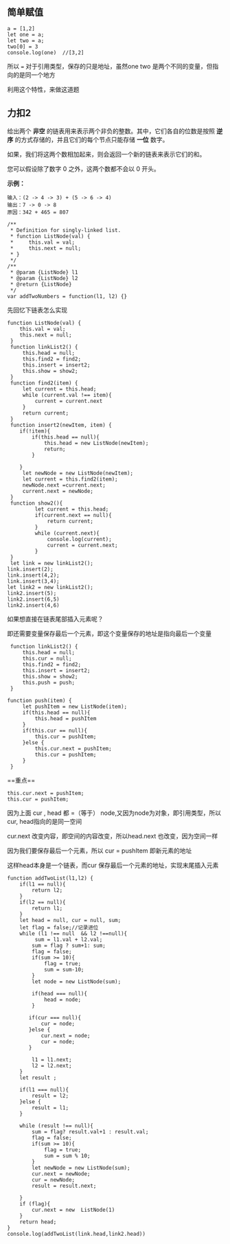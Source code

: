 ## 简单赋值

```
a = [1,2]
let one = a;
let two = a;
two[0] = 3
console.log(one)  //[3,2]
```

所以 `=`  对于引用类型，保存的只是地址，虽然one  two 是两个不同的变量，但指向的是同一个地方

利用这个特性，来做这道题

## 力扣2

给出两个 **非空** 的链表用来表示两个非负的整数。其中，它们各自的位数是按照 **逆序** 的方式存储的，并且它们的每个节点只能存储 **一位** 数字。

如果，我们将这两个数相加起来，则会返回一个新的链表来表示它们的和。

您可以假设除了数字 0 之外，这两个数都不会以 0 开头。

**示例：**

```
输入：(2 -> 4 -> 3) + (5 -> 6 -> 4)
输出：7 -> 0 -> 8
原因：342 + 465 = 807
```

```
/**
 * Definition for singly-linked list.
 * function ListNode(val) {
 *     this.val = val;
 *     this.next = null;
 * }
 */
/**
 * @param {ListNode} l1
 * @param {ListNode} l2
 * @return {ListNode}
 */
var addTwoNumbers = function(l1, l2) {}
```



先回忆下链表怎么实现

```
function ListNode(val) {
    this.val = val;
    this.next = null;
 }
 function linkList2() {
     this.head = null;
     this.find2 = find2;
     this.insert = insert2;
     this.show = show2;
 }
 function find2(item) {
     let current = this.head;
     while (current.val !== item){
         current = current.next
     }
     return current;
 }
 function insert2(newItem, item) {
    if(!item){
        if(this.head == null){
            this.head = new ListNode(newItem);
            return;
        }
       
    }
     let newNode = new ListNode(newItem);
     let current = this.find2(item);
     newNode.next =current.next;
     current.next = newNode;
 }
 function show2(){
         let current = this.head;
         if(current.next == null){
             return current;
         }
         while (current.next){
             console.log(current);
             current = current.next;
         }
 }
 let link = new linkList2();
link.insert(2);
link.insert(4,2);
link.insert(3,4);
let link2 = new linkList2();
link2.insert(5);
link2.insert(6,5)
link2.insert(4,6)
```

如果想直接在链表尾部插入元素呢？

即还需要变量保存最后一个元素，即这个变量保存的地址是指向最后一个变量

```
 function linkList2() {
     this.head = null;
     this.cur = null;
     this.find2 = find2;
     this.insert = insert2;
     this.show = show2;
     this.push = push;
 }
```

```
function push(item) {
     let pushItem = new ListNode(item);
     if(this.head == null){
         this.head = pushItem
     }
     if(this.cur == null){
         this.cur = pushItem;
     }else {
         this.cur.next = pushItem; 
         this.cur = pushItem;
     }
 }
```

==重点==

```
this.cur.next = pushItem;  
this.cur = pushItem;
```

 因为上面 cur , head 都 =（等于） node,又因为node为对象，即引用类型，所以 cur, head指向的是同一空间

cur.next 改变内容，即空间的内容改变，所以head.next 也改变，因为空间一样

因为我们要保存最后一个元素，所以 cur = pushItem 即新元素的地址

这样head本身是一个链表，而cur 保存最后一个元素的地址，实现末尾插入元素

```
function addTwoList(l1,l2) {
    if(l1 == null){
        return l2;
    }
    if(l2 == null){
        return l1;
    }
    let head = null, cur = null, sum;
    let flag = false;//记录进位
    while (l1 !== null  && l2 !==null){
         sum = l1.val + l2.val;
        sum = flag ? sum+1: sum;
        flag = false;
        if(sum >= 10){
            flag = true;
            sum = sum-10;
        }
        let node = new ListNode(sum);

        if(head === null){
            head = node;
        }

       if(cur === null){
           cur = node;
       }else {
           cur.next = node;
           cur = node;
       }

        l1 = l1.next;
        l2 = l2.next;
    }
    let result ;

    if(l1 === null){
        result = l2;
    }else {
        result = l1;
    }
   
    while (result !== null){
        sum = flag? result.val+1 : result.val;
        flag = false;
        if(sum >= 10){
            flag = true;
            sum = sum % 10;
        }
        let newNode = new ListNode(sum);
        cur.next = newNode;
        cur = newNode;
        result = result.next;

    }
    if (flag){
        cur.next = new  ListNode(1)
    }
    return head;
}
console.log(addTwoList(link.head,link2.head))

```

